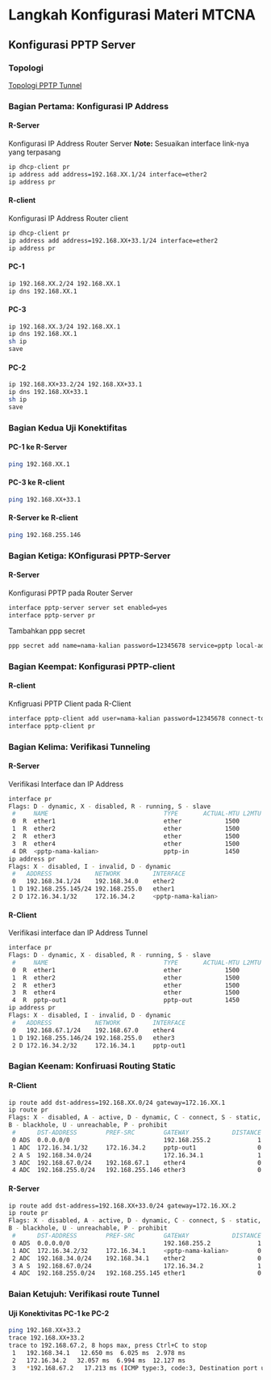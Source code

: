# Langkah Konfigurasi Materi MTCNA
## Konfigurasi PPTP Server
### Topologi
[Topologi PPTP Tunnel](https://raw.githubusercontent.com/saifulindo/MTCNA/main/topologi-pptp.jpg)
### Bagian Pertama: Konfigurasi IP Address
#### R-Server
Konfigurasi IP Address Router Server
**Note:** Sesuaikan interface link-nya yang terpasang
```bash
ip dhcp-client pr
ip address add address=192.168.XX.1/24 interface=ether2
ip address pr
```
#### R-client
Konfigurasi IP Address Router client
```bash
ip dhcp-client pr
ip address add address=192.168.XX+33.1/24 interface=ether2
ip address pr
```

#### PC-1
```bash
ip 192.168.XX.2/24 192.168.XX.1
ip dns 192.168.XX.1
```
#### PC-3
```bash
ip 192.168.XX.3/24 192.168.XX.1
ip dns 192.168.XX.1
sh ip
save
```
#### PC-2
```bash
ip 192.168.XX+33.2/24 192.168.XX+33.1
ip dns 192.168.XX+33.1
sh ip
save
```
### Bagian Kedua Uji Konektifitas
#### PC-1 ke R-Server
```bash
ping 192.168.XX.1
```
#### PC-3 ke R-client
```bash
ping 192.168.XX+33.1
```
#### R-Server ke R-client
```bash
ping 192.168.255.146
```

### Bagian Ketiga: KOnfigurasi PPTP-Server
#### R-Server
Konfigurasi PPTP pada Router Server
```bash
interface pptp-server server set enabled=yes
interface pptp-server pr
```
Tambahkan ppp secret
```bash
ppp secret add name=nama-kalian password=12345678 service=pptp local-address=172.16.XX.1 remote-address=172.16.XX.2
```

### Bagian Keempat: Konfigurasi PPTP-client
#### R-client
Knfigruasi PPTP Client pada R-Client
```bash
interface pptp-client add user=nama-kalian password=12345678 connect-to=192.168.255.145
interface pptp-client pr
```

### Bagian Kelima: Verifikasi Tunneling
#### R-Server
Verifikasi Interface dan IP Address
```bash
interface pr
Flags: D - dynamic, X - disabled, R - running, S - slave
 #     NAME                                TYPE       ACTUAL-MTU L2MTU  MAX-L2MTU MAC-ADDRESS
 0  R  ether1                              ether            1500                  0C:25:6E:30:00:00
 1  R  ether2                              ether            1500                  0C:25:6E:30:00:01
 2  R  ether3                              ether            1500                  0C:25:6E:30:00:02
 3  R  ether4                              ether            1500                  0C:25:6E:30:00:03
 4 DR  <pptp-nama-kalian>                  pptp-in          1450
ip address pr
Flags: X - disabled, I - invalid, D - dynamic
 #   ADDRESS            NETWORK         INTERFACE
 0   192.168.34.1/24    192.168.34.0    ether2
 1 D 192.168.255.145/24 192.168.255.0   ether1
 2 D 172.16.34.1/32     172.16.34.2     <pptp-nama-kalian>
```
#### R-Client
Verifikasi interface dan IP Address Tunnel
```bash
interface pr
Flags: D - dynamic, X - disabled, R - running, S - slave
 #     NAME                                TYPE       ACTUAL-MTU L2MTU  MAX-L2MTU MAC-ADDRESS
 0  R  ether1                              ether            1500                  0C:5C:16:CD:00:02
 1  R  ether2                              ether            1500                  0C:5C:16:CD:00:03
 2  R  ether3                              ether            1500                  0C:5C:16:CD:00:00
 3  R  ether4                              ether            1500                  0C:5C:16:CD:00:01
 4  R  pptp-out1                           pptp-out         1450
ip address pr
Flags: X - disabled, I - invalid, D - dynamic
 #   ADDRESS            NETWORK         INTERFACE
 0   192.168.67.1/24    192.168.67.0    ether4
 1 D 192.168.255.146/24 192.168.255.0   ether3
 2 D 172.16.34.2/32     172.16.34.1     pptp-out1
```

### Bagian Keenam: Konfiruasi Routing Static
#### R-Client
```bash
ip route add dst-address=192.168.XX.0/24 gateway=172.16.XX.1
ip route pr
Flags: X - disabled, A - active, D - dynamic, C - connect, S - static, r - rip, b - bgp, o - ospf, m - mme,
B - blackhole, U - unreachable, P - prohibit
 #      DST-ADDRESS        PREF-SRC        GATEWAY            DISTANCE
 0 ADS  0.0.0.0/0                          192.168.255.2             1
 1 ADC  172.16.34.1/32     172.16.34.2     pptp-out1                 0
 2 A S  192.168.34.0/24                    172.16.34.1               1
 3 ADC  192.168.67.0/24    192.168.67.1    ether4                    0
 4 ADC  192.168.255.0/24   192.168.255.146 ether3                    0
```
#### R-Server
```bash
ip route add dst-address=192.168.XX+33.0/24 gateway=172.16.XX.2
ip route pr
Flags: X - disabled, A - active, D - dynamic, C - connect, S - static, r - rip, b - bgp, o - ospf, m - mme,
B - blackhole, U - unreachable, P - prohibit
 #      DST-ADDRESS        PREF-SRC        GATEWAY            DISTANCE
 0 ADS  0.0.0.0/0                          192.168.255.2             1
 1 ADC  172.16.34.2/32     172.16.34.1     <pptp-nama-kalian>        0
 2 ADC  192.168.34.0/24    192.168.34.1    ether2                    0
 3 A S  192.168.67.0/24                    172.16.34.2               1
 4 ADC  192.168.255.0/24   192.168.255.145 ether1                    0
```

### Baian Ketujuh: Verifikasi route Tunnel
#### Uji Konektivitas PC-1 ke PC-2
```bash
ping 192.168.XX+33.2
trace 192.168.XX+33.2
trace to 192.168.67.2, 8 hops max, press Ctrl+C to stop
 1   192.168.34.1   12.650 ms  6.025 ms  2.978 ms
 2   172.16.34.2   32.057 ms  6.994 ms  12.127 ms
 3   *192.168.67.2   17.213 ms (ICMP type:3, code:3, Destination port unreachable)
```

[def]: https://raw.githubusercontent.com/saifulindo/MTCNA/main/topologi-pptp.jpg